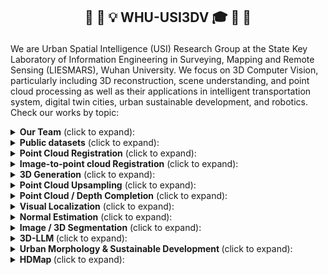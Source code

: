 <h2 align="center"> <p> 🎉 🎊 💡 WHU-USI3DV 🎓 👋 👏 </p></h2>

We are Urban Spatial Intelligence (USI) Research Group at the State Key Laboratory of Information Engineering in Surveying, Mapping and Remote Sensing (LIESMARS), Wuhan University. We focus on 3D Computer Vision, particularly including 3D reconstruction, scene understanding, and point cloud processing as well as their applications in intelligent transportation system, digital twin cities, urban sustainable development, and robotics. Check our works by topic:

<details>
  <summary><strong>Our Team</strong> (click to expand):</summary>

- **Lab Leaders**
    | Name                           | Role                                      |
    |--------------------------------|-------------------------------------------|
    | [Bisheng Yang](https://3s.whu.edu.cn/ybs/index.htm) | Professor, Head of LIESMARS, Wuhan University |
    | [Zhen Dong](https://dongzhenwhu.github.io/index.html) | Professor, Head of 3S Integration, Wuhan University   |
    | [Chi Chen](https://liesmars.whu.edu.cn/info/1168/6018.htm) | Associate Professor, Wuhan University |

- **Academic Advisors**
    | Name                           | Role                                      |
    |--------------------------------|-------------------------------------------|
    | [Yuan Liu](https://liuyuan-pal.github.io/) | Assistant Professor, Hong Kong University of Science and Technology          |
    | [Bing Wang](https://bingcs.github.io/) | Assistant Professor, Hong Kong Polytechnic University      |
    | [Wenxia Dai](https://scholar.google.com/citations?user=Pg3xGSUAAAAJ&hl=en) | Associate Professor, China University of Geosciences(Wuhan)          |
    | [Jianping Li](https://scholar.google.com.sg/citations?user=sewmV-oAAAAJ&hl=en) | PostDoc, Nanyang Technological University          |
    | [Fuxun Liang](https://liangfxwhu.github.io/) | PostDoc, Wuhan University      |
    | [Xiaoxin Mi](https://mixiaoxin.github.io/) | PostDoc, Wuhan University of Technology      |
    | [Ningning Zhu]() | PostDoc, Wuhan University      |

-  **Active Members**
    | Name                           | Role                 | Research Interests                                                                  |
    |--------------------------------|----------------------|-------------------------------------------------------------------------------------|
    | [Yuhao Li](https://whu-lyh.github.io/) | Ph.D. student, Wuhan University | LiDAR SLAM, Multi-modality Fusion                            |
    | [Xianghong Zou](https://zouxianghong.github.io/) | Ph.D. student, Wuhan University | Point Cloud Localization, 3D Change Detection                  |
    | [Haiping Wang](https://hpwang-whu.github.io/) | Ph.D. student, Wuhan University | 3D Reconstruction / Understanding / LLM                   |
    | [Zhe Chen](https://chenzhe-code.github.io/) | Ph.D. student, Wuhan University | Scene Understanding, 3D Urban Morphology                   |
    | [Xin Zhao](https://xinzhaodc.github.io/) | Ph.D. student, Wuhan University | Robot Mapping, LiDAR SLAM, Localization                      |
    | [Chen Long](https://chenlongwhu.github.io/) | Ph.D. student, Wuhan University | PC Enhancement, Urban Sustainable Development       |
    | [Zhen Cao](https://a4152684.github.io/) | Ph.D. student, Wuhan University | PC  Completion, Scene Understanding                                        |
    | [Luqi Zhang](https://zhangluqi0209.github.io/) | Ph.D. student, Wuhan University | 3D change detection / point cloud segmentation                   |
    | [Chong Liu](https://liuchong-911.github.io/) | Ph.D. student, Wuhan University | Scene Understanding, Intelligent Transportation                                        |
    | [Xiaochen Yang](https://xc-young.github.io/) | Ph.D. student, Wuhan University | Point Cloud Registration                                        |
    | [Bo Qiu](https://boqiuphd.github.io/) | M.S. student, Wuhan University | Scene Understanding, intelligent transportation systems                                        |
    | [Yuxiang Liu](https://yuxiangliuwhu.github.io/) | M.S. student, Wuhan University | GIS, Cartography, SDGs                                             |
    | [Youqi Liao](https://martin-liao.github.io/) | M.S. student, Wuhan University | Visual Localization, Place Recognition                                             |
    | [Hang Xu](https://xuhang0806.github.io/) | M.S. student, Wuhan University | Point Cloud Generation / Completion / Editing                        |
    | [Chengjie Li](https://pipijie16.github.io/) | M.S. student, Wuhan University | 3D City Models, Urban Morphology & Microclimate                        |
    | [Yuning Peng](https://pz0826.github.io/) | M.S. student, Wuhan University | 3D Reconstruction / Understanding / LLM               |
    | [Yizhe Zhang](https://yizhezhang0418.github.io/) | M.S. student, Wuhan University | Robotics, 3D Reconstruction, Automatic Control                                     |
    | [Qingwen Tan](https://github.com/TanQingw) | M.S. student, Wuhan University | Semantic Segmentation, Diffusion Models                                     |
 

</details>

<details>
  <summary><strong>Public datasets</strong> (click to expand):</summary>
  
  - 📂 [WHU-TLS](https://github.com/WHU-USI3DV/WHU-TLS) ![Github stars](https://img.shields.io/github/stars/WHU-USI3DV/WHU-TLS.svg): TLS PC registration benchmark covering 11 scenarios;
  - 📂 [WHU-Helmet](https://github.com/kafeiyin00/WHU-HelmetDataset) ![Github stars](https://img.shields.io/github/stars/kafeiyin00/WHU-HelmetDataset.svg): A helmet-based multi-sensor SLAM benchmark;
  - 📂 [WHU-Urban-3D](https://whu3d.com/) : ALS/MLS semantic/instance segmentation benchmark;
  - 📂 [WHU-Railway3D](https://github.com/WHU-USI3DV/WHU-Railway3D) ![Github stars](https://img.shields.io/github/stars/WHU-USI3DV/WHU-Railway3D.svg): Semantic segmentation benchmark for railway scenario;
  - 📂 [WHU-Lane](https://github.com/WHU-USI3DV/LaneMapping) ![Github stars](https://img.shields.io/github/stars/WHU-USI3DV/LaneMapping.svg): A Benchmark Approach and Dataset for Large-scale Lane Mapping from MLS Point Clouds;
  - 📂 [WHU-Synthetic](https://github.com/WHU-USI3DV/WHU-Synthetic) ![Github stars](https://img.shields.io/github/stars/WHU-USI3DV/WHU-Synthetic.svg): A large-scale 3D synthetic perception dataset designed for multi-task learning;
</details>

<details>
  <summary><strong>Point Cloud Registration</strong> (click to expand):</summary>
  
  - 📂 [BSC (ISPRS J'17)](https://github.com/YuePanEdward/GH-ICP/blob/master/include/binary_feature_extraction.hpp) ![Github stars](https://img.shields.io/github/stars/YuePanEdward/GH-ICP.svg): A handcrafted point cloud local descriptor utilizing CPU;
  - 📂 [YOHO (ACM MM'22)](https://github.com/HpWang-whu/YOHO) ![Github stars](https://img.shields.io/github/stars/HpWang-whu/YOHO.svg): A learning-based point cloud local rotation-equivariant descriptor;
  - 📂 [RoReg (TPAMI'23)](https://github.com/HpWang-whu/RoReg) ![Github stars](https://img.shields.io/github/stars/HpWang-whu/RoReg.svg): Utilizing rotation-equivariance in the whole pipeline of pairwise registration;
  - 📂 [SGHR (CVPR'23)](https://github.com/WHU-USI3DV/SGHR) ![Github stars](https://img.shields.io/github/stars/WHU-USI3DV/SGHR.svg): A simple multiview pc registration baseline;
  - 📂 [MSReg (IEEE TGRS'24)](https://github.com/WHU-USI3DV/MSReg) ![Github stars](https://img.shields.io/github/stars/WHU-USI3DV/MSReg.svg): Fast 4DOF registration of MLS and stereo point clouds;
</details>

<details>
  <summary><strong>Image-to-point cloud Registration</strong> (click to expand):</summary>
  
  - 📂 [FreeReg (ICLR'24)](https://github.com/WHU-USI3DV/FreeReg) ![Github stars](https://img.shields.io/github/stars/WHU-USI3DV/FreeReg.svg) : FreeReg extracts cross-modality features from pretrained diffusion models and monocular depth estimators for accurate zero-shot image-to-point cloud registration;
  - 📂 [CoFiI2P (RA-L'24)](https://github.com/WHU-USI3DV/CoFiI2P) ![Github stars](https://img.shields.io/github/stars/WHU-USI3DV/CoFiI2P.svg) : CoFiI2P is a coarse-to-fine framework for image-to-point cloud registration task;
</details>

<details>
  <summary><strong>3D Generation</strong> (click to expand):</summary>
  
  - 📂 [VistaDream (arXiv'24)](https://github.com/WHU-USI3DV/VistaDream) ![Github stars](https://img.shields.io/github/stars/WHU-USI3DV/VistaDream.svg): VistaDream is a training-free framework to reconstruct a high-quality 3D scene from a single-view image;
</details>

<details>
  <summary><strong>Point Cloud Upsampling</strong> (click to expand):</summary>
  
  - 📂 [PC2-PU (ACM MM'22)](https://github.com/chenlongwhu/PC2-PU) ![Github stars](https://img.shields.io/github/stars/chenlongwhu/PC2-PU.svg) : A transformer-based point cloud upsampling baseline;
</details>

<details>
  <summary><strong>Point Cloud / Depth Completion</strong> (click to expand):</summary>
  
  - 📂 [KT-Net (AAAI'23)](https://github.com/a4152684/KT-Net) ![Github stars](https://img.shields.io/github/stars/a4152684/KT-Net.svg) : A transformer-based point cloud completion baseline;
  - 📂 [SparseDC (Information Fusion'24)](https://github.com/WHU-USI3DV/SparseDC) ![Github stars](https://img.shields.io/github/stars/WHU-USI3DV/SparseDC.svg) : Depth Completion from sparse and non-uniform inputs;
  - 📂 [EGIInet (ECCV'24)](https://github.com/WHU-USI3DV/EGIInet) ![Github stars](https://img.shields.io/github/stars/WHU-USI3DV/EGIInet.svg) : Single view image guided point cloud completion framework;
</details>

<details>
  <summary><strong>Visual Localization</strong> (click to expand):</summary>
  
  - 📂 [PatchAugNet (ISPRS J'23)](https://github.com/WHU-USI3DV/PatchAugNet) ![Github stars](https://img.shields.io/github/stars/WHU-USI3DV/PatchAugNet.svg) : A cross-platform pc localization baseline;
  - 📂 [LAWS (ISPRS J'24)](https://github.com/WHU-USI3DV/LAWS) ![Github stars](https://img.shields.io/github/stars/WHU-USI3DV/LAWS.svg) : Regard point cloud localization as a classification problem;
  - 📂 [OSMLoc (arXiv'24)](https://github.com/WHU-USI3DV/OSMLoc) ![Github stars](https://img.shields.io/github/stars/WHU-USI3DV/OSMLoc.svg) : An image-to-OpenstreetMap (I2O) visual localization framework;
</details>

<details>
  <summary><strong>Normal Estimation</strong> (click to expand):</summary>
  
  - 📂 [AdaFit (ICCV'21)](https://github.com/Runsong123/AdaFit) ![Github stars](https://img.shields.io/github/stars/Runsong123/AdaFit.svg) : Rethinking pc normal estimation;
</details>

<details>
  <summary><strong>Image / 3D Segmentation</strong> (click to expand):</summary>

  - 📂 [ME-Net (JAG'23)](https://github.com/WHU-USI3DV/MENet) ![Github stars](https://img.shields.io/github/stars/WHU-USI3DV/MENet.svg) : Objection detection utilizing both image and Lidar from mobile platform;
  - 📂 [Mobile-Seed (RAL'24)](https://github.com/WHU-USI3DV/Mobile-Seed) ![Github stars](https://img.shields.io/github/stars/WHU-USI3DV/Mobile-Seed.svg) : An online framework for simultaneous semantic segmentation and boundary detection on compact robots;
  - 📂 [GAGS (arXiv'24)](https://github.com/WHU-USI3DV/GAGS) ![Github stars](https://img.shields.io/github/stars/WHU-USI3DV/GAGS.svg) : GAGS enables accurate open-vocabulary understanding of a 3D scene;
  - 📂 [StreetSeg (ISPRS J'25)](https://github.com/WHU-USI3DV/StreetSeg) ![Github stars](https://img.shields.io/github/stars/WHU-USI3DV/StreetSeg.svg) :Cross-modal Semantic Transfer for Point Cloud Semantic Segmentation without 3D Annotation;
</details>

<details>
  <summary><strong> 3D-LLM </strong> (click to expand):</summary>
  
  - 📂 [CityAnchor](https://github.com/WHU-USI3DV/CityAnchor) ![Github stars](https://img.shields.io/github/stars/WHU-USI3DV/CityAnchor.svg): Find targets in city-scale point clouds with text descriptions using LLM;
</details>


<details>
  <summary><strong> Urban Morphology & Sustainable Development </strong> (click to expand):</summary>
  
  - 📂 [3DBIE-SolarPV (Applied Energy‘24)](https://github.com/WHU-USI3DV/3DBIE-SolarPV) ![Github stars](https://img.shields.io/github/stars/WHU-USI3DV/3DBIE-SolarPV.svg) : City-scale solar PV potential estimation on 3D buildings using multi-source RS data: A case study in Wuhan, China;
</details>

<details>
  <summary><strong> HDMap </strong> (click to expand):</summary>
  
  - 📂 [LaneMapping](https://github.com/WHU-USI3DV/LaneMapping) ![Github stars](https://img.shields.io/github/stars/WHU-USI3DV/LaneMapping.svg): A Benchmark Approach and Dataset for Large-scale Lane Mapping from MLS Point Clouds;
</details>




